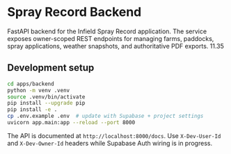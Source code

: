# Spray Record Backend

FastAPI backend for the Infield Spray Record application. The service exposes owner-scoped REST endpoints for managing farms, paddocks, spray applications, weather snapshots, and authoritative PDF exports.
11.35
## Development setup

```bash
cd apps/backend
python -m venv .venv
source .venv/bin/activate
pip install --upgrade pip
pip install -e .
cp .env.example .env  # update with Supabase + project settings
uvicorn app.main:app --reload --port 8000
```

The API is documented at `http://localhost:8000/docs`. Use `X-Dev-User-Id` and `X-Dev-Owner-Id` headers while Supabase Auth wiring is in progress.
